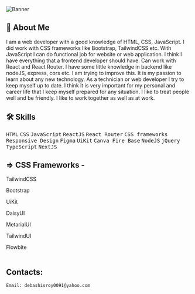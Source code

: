 <img src="https://i.ibb.co/mtW34df/Yellow-Monochrome-Photo-Linked-In-Banner.png" alt="Banner"/>


## 🚀 About Me
I am a web developer with a good knowledge of HTML, CSS, JavaScript. I did work with CSS frameworks like Bootstrap, TailwindCSS etc. With JavaScript I can do functional job for website or web application. I think I have everything that a frontend developer should have. Can work with React and React Router.
I have some little knowledge in backend like nodeJS, express, cors etc. I am trying to improve this.
It is my passion to learn about any new technology. As a technician or web developer I try to keep myself up to date. I think it is very important for my personal and career life that I keep myself prepared for any situation. I like to treat people well and be friendly. I like to work together as well as at work.


## 🛠 Skills
<kbd>HTML</kbd>
<kbd>CSS</kbd>
<kbd>JavaScript</kbd>
<kbd>ReactJS</kbd>
<kbd>React Router</kbd>
<kbd>CSS frameworks </kbd>
<kbd>Responsive Design</kbd>
<kbd>Figma</kbd>
<kbd>UiKit</kbd>
<kbd>Canva </kbd>
<kbd>Fire Base</kbd>
<kbd>NodeJS</kbd>
<kbd>jQuery</kbd>
<kbd>TypeScript</kbd>
<kbd>NextJS</kbd>


## => CSS Frameworks -

TailwindCSS

Bootstrap

UiKit

DaisyUI

MetarialUI

TailwindUI

Flowbite
    <br/>
    <br/>
## Contacts: <br/>
    Email: debashisroy0091@yahoo.com
    
<!---
pally0091/pally0091 is a ✨ special ✨ repository because its `README.md` (this file) appears on your GitHub profile.
You can click the Preview link to take a look at your changes.
--->
